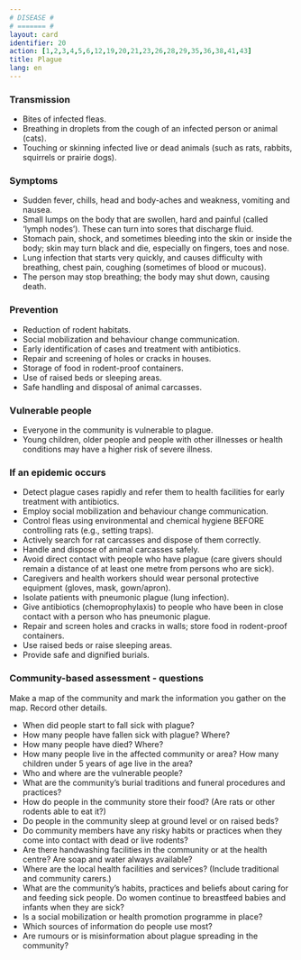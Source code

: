 ```yaml
---
# DISEASE #
# ======= #
layout: card
identifier: 20
action: [1,2,3,4,5,6,12,19,20,21,23,26,28,29,35,36,38,41,43]
title: Plague
lang: en
---
```


### Transmission

- Bites of infected fleas.
- Breathing in droplets from the cough of an infected person or animal (cats).
- Touching or skinning infected live or dead animals (such as rats, rabbits, squirrels or prairie dogs).

### Symptoms

- Sudden fever, chills, head and body-aches and weakness, vomiting and nausea.
- Small lumps on the body that are swollen, hard and painful (called ‘lymph nodes’). These can turn into sores that discharge fluid.
- Stomach pain, shock, and sometimes bleeding into the skin or inside the body; skin may turn black and die, especially on fingers, toes and nose.
- Lung infection that starts very quickly, and causes difficulty with breathing, chest pain, coughing (sometimes of blood or mucous).
- The person may stop breathing; the body may shut down, causing death.

### Prevention

- Reduction of rodent habitats.
- Social mobilization and behaviour change communication.
- Early identification of cases and treatment with antibiotics.
- Repair and screening of holes or cracks in houses.
- Storage of food in rodent-proof containers.
- Use of raised beds or sleeping areas.
- Safe handling and disposal of animal carcasses.

### Vulnerable people

- Everyone in the community is vulnerable to plague.
- Young children, older people and people with other illnesses or health conditions may have a higher risk of severe illness.

### If an epidemic occurs

- Detect plague cases rapidly and refer them to health facilities for early treatment with antibiotics.
- Employ social mobilization and behaviour change communication.
- Control fleas using environmental and chemical hygiene BEFORE controlling rats (e.g., setting traps).
- Actively search for rat carcasses and dispose of them correctly.
- Handle and dispose of animal carcasses safely.
- Avoid direct contact with people who have plague (care givers should remain a distance of at least one metre from persons who are sick).
- Caregivers and health workers should wear personal protective equipment (gloves, mask, gown/apron).
- Isolate patients with pneumonic plague (lung infection).
- Give antibiotics (chemoprophylaxis) to people who have been in close contact with a person who has pneumonic plague.
- Repair and screen holes and cracks in walls; store food in rodent-proof containers.
- Use raised beds or raise sleeping areas.
- Provide safe and dignified burials.

### Community-based assessment - questions

Make a map of the community and mark the information you gather on the map. Record other details.
- When did people start to fall sick with plague?
- How many people have fallen sick with plague? Where?
- How many people have died? Where?
- How many people live in the affected community or area? How many children under 5 years of age live in the area?
- Who and where are the vulnerable people?
- What are the community’s burial traditions and funeral procedures and practices?
- How do people in the community store their food? (Are rats or other rodents able to eat it?)
- Do people in the community sleep at ground level or on raised beds?
- Do community members have any risky habits or practices when they come into contact with dead or live rodents?
- Are there handwashing facilities in the community or at the health centre? Are soap and water always available?
- Where are the local health facilities and services? (Include traditional and community carers.)
- What are the community’s habits, practices and beliefs about caring for and feeding sick people. Do women continue to breastfeed babies and infants when they are sick?
- Is a social mobilization or health promotion programme in place?
- Which sources of information do people use most?
- Are rumours or is misinformation about plague spreading in the community?
